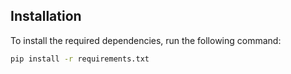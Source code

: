 ## Installation

To install the required dependencies, run the following command:

```bash
pip install -r requirements.txt
```